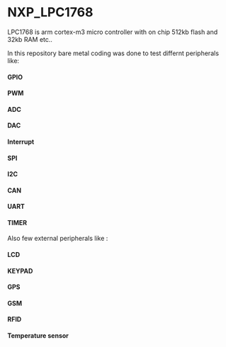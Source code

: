 # NXP_LPC1768

LPC1768 is arm cortex-m3 micro controller with on chip 512kb flash and 32kb RAM etc..

In this repository bare metal coding was done to test differnt peripherals like:

#### GPIO
#### PWM
#### ADC
#### DAC
#### Interrupt 
#### SPI
#### I2C
#### CAN
#### UART
#### TIMER

Also few external peripherals like :

#### LCD
#### KEYPAD
#### GPS
#### GSM
#### RFID
#### Temperature sensor



